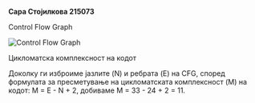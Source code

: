 **Сара Стојилкова 215073**

Control Flow Graph

![Control Flow Graph](https://github.com/StojilkovaSara/SI_2023_lab2_215073/assets/129992678/a44d8a9e-fd7a-4ea9-97a8-13249114830c)

Цикломатска комплексност на кодот

Доколку ги изброиме јазлите (N) и ребрата (E) на CFG, според формулата за пресметување на цикломатската комплексност (M) на кодот: M = E - N + 2, добиваме M = 33 - 24 + 2 = 11. 
  
